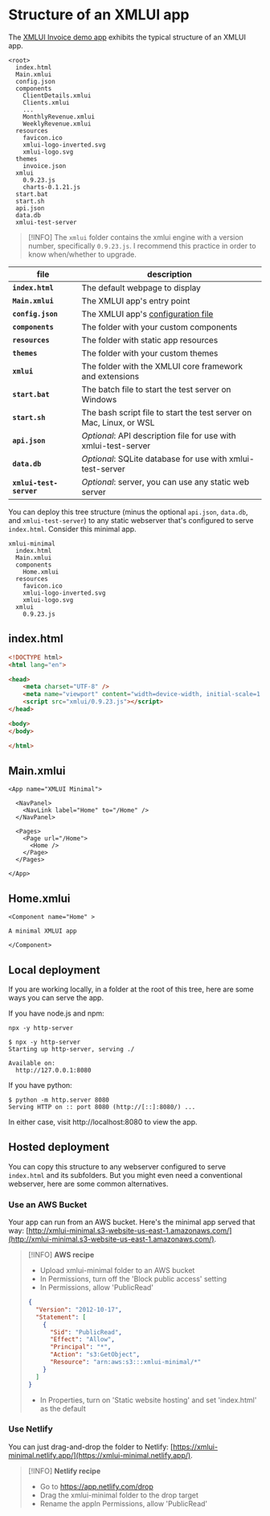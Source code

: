 # Structure of an XMLUI app

The [XMLUI Invoice demo app](https://xmlui.com/#get-started) exhibits the typical structure of an XMLUI app.

```xmlui-tree
<root>
  index.html
  Main.xmlui
  config.json
  components
    ClientDetails.xmlui
    Clients.xmlui
    ...
    MonthlyRevenue.xmlui
    WeeklyRevenue.xmlui
  resources
    favicon.ico
    xmlui-logo-inverted.svg
    xmlui-logo.svg
  themes
    invoice.json
  xmlui
    0.9.23.js
    charts-0.1.21.js
  start.bat
  start.sh
  api.json
  data.db
  xmlui-test-server
```

> [!INFO] The `xmlui` folder contains the xmlui engine with a version number, specifically `0.9.23.js`. I recommend this practice in order to know when/whether to upgrade.


| file| description |
|---|---|
| **`index.html`** | The default webpage to display |
| **`Main.xmlui`** | The XMLUI app's entry point |
| **`config.json`** | The XMLUI app's [configuration file](/resources#configuration-file) |
| **`components`** | The folder with your custom components |
| **`resources`** | The folder with static app resources |
| **`themes`** | The folder with your custom themes |
| **`xmlui`** | The folder with the XMLUI core framework and extensions  |
| **`start.bat`** | The batch file to start the test server on Windows |
| **`start.sh`** | The bash script file to start the test server on Mac, Linux, or WSL |
| **`api.json`** | *Optional*: API description file for use with xmlui-test-server |
| **`data.db`** | *Optional*: SQLite database for use with xmlui-test-server|
| **`xmlui-test-server`** | *Optional*: server, you can use any static web server|


You can deploy this tree structure (minus the optional `api.json`, `data.db`, and `xmlui-test-server`) to any static webserver that's configured to serve `index.html`. Consider this minimal app.

```xmlui-tree
xmlui-minimal
  index.html
  Main.xmlui
  components
    Home.xmlui
  resources
    favicon.ico
    xmlui-logo-inverted.svg
    xmlui-logo.svg
  xmlui
    0.9.23.js
```

## index.html

```html
<!DOCTYPE html>
<html lang="en">

<head>
    <meta charset="UTF-8" />
    <meta name="viewport" content="width=device-width, initial-scale=1.0" />
    <script src="xmlui/0.9.23.js"></script>
</head>

<body>
</body>

</html>
```

## Main.xmlui

```xmlui
<App name="XMLUI Minimal">

  <NavPanel>
    <NavLink label="Home" to="/Home" />
  </NavPanel>

  <Pages>
    <Page url="/Home">
      <Home />
    </Page>
  </Pages>

</App>
```

## Home.xmlui

```xmlui
<Component name="Home" >

A minimal XMLUI app

</Component>
```

## Local deployment

If you are working locally, in a folder at the root of this tree, here are some ways you can serve the app.

If you have node.js and npm:

```
npx -y http-server

$ npx -y http-server
Starting up http-server, serving ./

Available on:
  http://127.0.0.1:8080
```

If you have python:

```
$ python -m http.server 8080
Serving HTTP on :: port 8080 (http://[::]:8080/) ...
```

In either case, visit http://localhost:8080 to view the app.

## Hosted deployment

You can copy this structure to any webserver configured to serve `index.html` and its subfolders. But you might even need a conventional webserver, here are some common alternatives.

### Use an AWS Bucket

Your app can run from an AWS bucket. Here's the minimal app served that way: [http://xmlui-minimal.s3-website-us-east-1.amazonaws.com/](http://xmlui-minimal.s3-website-us-east-1.amazonaws.com/).

> [!INFO] **AWS recipe**
> - Upload xmlui-minimal folder to an AWS bucket
> - In Permissions, turn off the 'Block public access' setting
> - In Permissions, allow 'PublicRead'
> ```json
> {
>   "Version": "2012-10-17",
>   "Statement": [
>     {
>       "Sid": "PublicRead",
>       "Effect": "Allow",
>       "Principal": "*",
>       "Action": "s3:GetObject",
>       "Resource": "arn:aws:s3:::xmlui-minimal/*"
>     }
>   ]
> }
> ```
> - In Properties, turn on 'Static website hosting' and set 'index.html' as the default

### Use Netlify

You can just drag-and-drop the folder to Netlify: [https://xmlui-minimal.netlify.app/](https://xmlui-minimal.netlify.app/).

> [!INFO] **Netlify recipe**
> - Go to <a href="https://app.netlify.com/drop">https://app.netlify.com/drop</a>
> - Drag the xmlui-minimal folder to the drop target
> - Rename the appIn Permissions, allow 'PublicRead'
